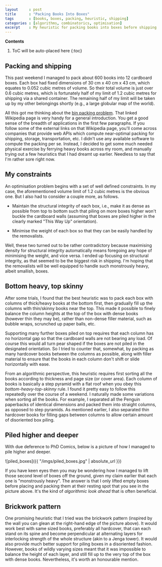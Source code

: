 ```yaml
---
layout     : post
title      : "Packing Books Into Boxes"
tags       : [books, boxes, packing, heuristic, shipping]
categories : [algorithms, combinatorics, optimisation]
excerpt    : My heuristic for packing books into boxes before shipping.
---
```


**Contents**
1. ToC will be auto-placed here
{:toc}


## Packing and shipping

This past weekend I managed to pack about 600 books into 12 cardboard boxes.
Each box had fixed dimensions of 30 cm x 40 cm x 43 cm, which equates to 0.052
cubic metres of volume. So their total volume is just over 0.6 cubic metres,
which is fortunately half of my limit of 1.2 cubic metres for shipping via a
shared container. The remaining half of my limit will be taken up by my other
belongings shortly (e.g., a large globular map of the world).

All this got me thinking about the [bin packing problem][binpackurl]. That
linked Wikipedia page is very handy for a general introduction. You get a good
sense of the breadth of applications in the first few paragraphs. If you follow
some of the external links on that Wikipedia page, you'll come across companies
that provide web APIs which compute near-optimal packing for shipping, storage,
transportation, etc. I didn't use any available software to compute the packing
per se. Instead, I decided to get some much needed physical exercise by
ferrying heavy books across my room, and manually trying out a few heuristics
that I had dreamt up earlier. Needless to say that I'm rather sore right now.

[binpackurl]: https://en.wikipedia.org/wiki/Bin_packing_problem


## My constraints

An optimisation problem begins with a set of well defined constraints. In my
case, the aforementioned volume limit of 1.2 cubic metres is the obvious
one. But I also had to consider a couple more, as follows.

* Maintain the structural integrity of each box, i.e., make it as dense as
  possible from top to bottom such that piling on more boxes higher won't
  buckle the cardboard walls (assuming that boxes are piled higher in the
  clearly marked "This Way Up" orientation).

* Minimise the weight of each box so that they can be easily handled by the
  removalists.

Well, these two turned out to be rather contradictory because maximising
density for structural integrity automatically means foregoing any hope of
minimising the weight, and vice versa. I ended up focusing on structural
integrity, as that seemed to be the biggest risk in shipping. I'm hoping that
the removalists will be well equipped to handle such monstrously heavy, albeit
smallish, boxes.


## Bottom heavy, top skinny

After some trials, I found that the best heuristic was to pack each box with
columns of thick/heavy books at the bottom first, then gradually fill up the
columns with thin/skinny books near the top. This made it possible to finely
balance the column heights at the top of the box with dense books (however thin
they may be), rather than non-dense filler material, such as bubble wraps,
scrunched up paper balls, etc.

Supporting many further boxes piled on top requires that each column has no
horizontal gap so that the cardboard walls are not bearing any load. Of course
this would all turn pear shaped if the boxes are not piled in the designated
orientation. So I tried to counter that, somewhat, by packing as many hardcover
books between the columns as possible, along with filler material to ensure
that the books in each column don't shift or slide horizontally with ease.

From an algorithmic perspective, this heuristic requires first sorting all the
books according to thickness and page size (or cover area). Each column of
books is basically a step pyramid with a flat roof when you obey this
_bottom-heavy-top-skinny_ rule. I found it pretty easy to follow this
repeatedly over the course of a weekend. I naturally made some variations when
sorting all the books. For example, I separated all the Penguin paperbacks of
identical dimensions and packed them into straight columns, as opposed to step
pyramids. As mentioned earlier, I also separated thin hardcover books for
filling gaps between columns to allow certain amount of disoriented box piling.


## Piled higher and deeper

With due deference to PhD Comics, below is a picture of how I managed to pile
higher and deeper.

![piled_boxes]({{ "/imgs/piled_boxes.jpg" | absolute_url }})

If you have keen eyes then you may be wondering how I managed to lift those
second level of boxes off the ground, given my claim earlier that each one is
"monstrously heavy". The answer is that I only lifted empty boxes before
placing and packing them at their resting spot that you see in the picture
above. It's the kind of _algorithmic look ahead_ that is often beneficial.


## Brickwork pattern

One promising heuristic that I tried was the brickwork pattern (inspired by the
wall you can glean at the right-hand edge of the picture above). It would work
best with same sized books, preferably all hardcover, that can each stand on
its spine and become perpendicular at alternating layers for interlocking
strength of the whole structure (akin to a Jenga tower). It would also provide
much better support for piling boxes in a disoriented fashion. However, books
of wildly varying sizes meant that it was impossible to balance the height of
each layer, and still fill up to the very top of the box with dense
books. Nevertheless, it's worth an honourable mention.
